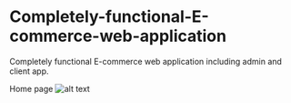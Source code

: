 # Completely-functional-E-commerce-web-application
Completely functional E-commerce web application including admin and client app.

Home page
![alt text](https://raw.githubusercontent.com/sourabhdattawad/Completely-functional-E-commerce-web-application/master/app/client/gif/home.gif)
